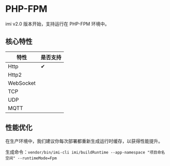# PHP-FPM

imi v2.0 版本开始，支持运行在 PHP-FPM 环境中。

## 核心特性

| 特性 | 是否支持 |
|-|-
| Http | ✔ |
| Http2 |  |
| WebSocket |  |
| TCP |  |
| UDP |  |
| MQTT |  |

## 性能优化

在生产环境中，我们建议你每次部署都重新生成运行时缓存，以获得性能提升。

生成命令：`vendor/bin/imi-cli imi/buildRuntime --app-namespace "项目命名空间" --runtimeMode=Fpm`
